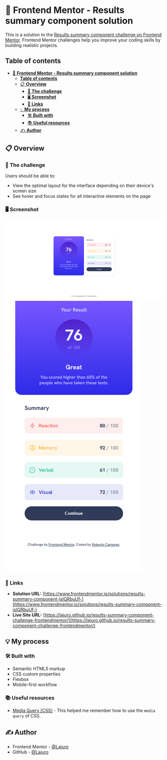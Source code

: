 # 🚀 **Frontend Mentor - Results summary component solution**

This is a solution to the [Results summary component challenge on Frontend Mentor](https://www.frontendmentor.io/challenges/results-summary-component-CE_K6s0maV). Frontend Mentor challenges help you improve your coding skills by building realistic projects.

## **Table of contents**

- [🚀 **Frontend Mentor - Results summary component solution**](#-frontend-mentor---results-summary-component-solution)
  - [**Table of contents**](#table-of-contents)
  - [📋 **Overview**](#-overview)
    - [🎯 **The challenge**](#-the-challenge)
    - [🖥️ **Screenshot**](#️-screenshot)
    - [🔗 **Links**](#-links)
  - [💡 **My process**](#-my-process)
    - [🛠️ **Built with**](#️-built-with)
    - [📚 **Useful resources**](#-useful-resources)
  - [✍️ **Author**](#️-author)

## 📋 **Overview**

### 🎯 **The challenge**

Users should be able to:

- View the optimal layout for the interface depending on their device's screen size
- See hover and focus states for all interactive elements on the page

### 🖥️ **Screenshot**

![Screenshot of the app in Desktop mode](./assets/images/desktop-screenshot.png)
![Screenshot of the app in Mobile mode](./assets/images/mobile-screenshot.png)

### 🔗 **Links**

- **Solution URL:** [https://www.frontendmentor.io/solutions/results-summary-component-isIQRbuUf-](https://www.frontendmentor.io/solutions/results-summary-component-isIQRbuUf-)
- **Live Site URL:** [https://lajuro.github.io/results-summary-component-challenge-frontendmentor/](https://lajuro.github.io/results-summary-component-challenge-frontendmentor/)

## 💡 **My process**

### 🛠️ **Built with**

- Semantic HTML5 markup
- CSS custom properties
- Flexbox
- Mobile-first workflow

### 📚 **Useful resources**

- [Media Query [CSS]](https://www.w3schools.com/Css/css3_mediaqueries_ex.asp) - This helped me remember how to use the `media query` of CSS.

## ✍️ **Author**

- Frontend Mentor - [@Lajuro](https://www.frontendmentor.io/profile/Lajuro)
- GitHub - [@Lajuro](https://github.com/Lajuro)
